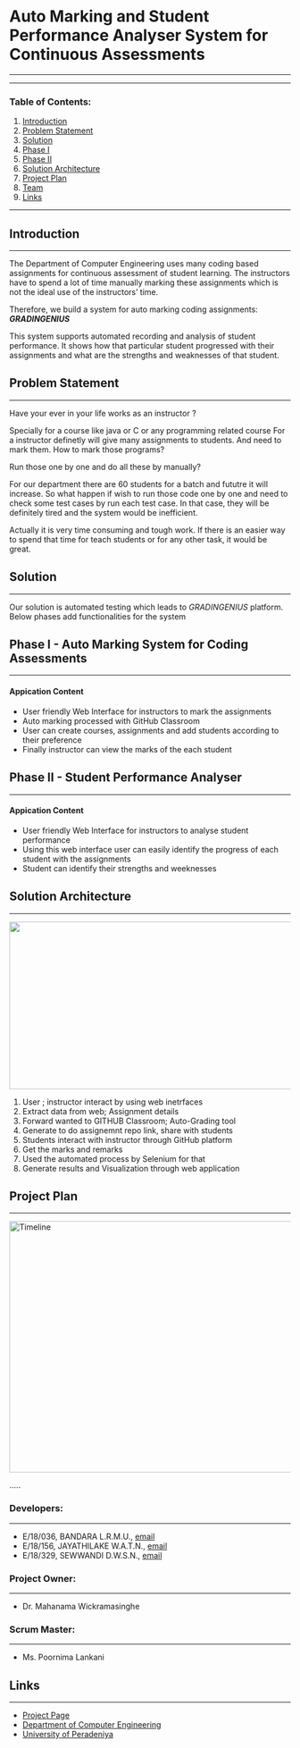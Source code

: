 # **Auto Marking and Student Performance Analyser System for Continuous Assessments**

---

---
### **Table of Contents:**

1. [Introduction](#introduction)
2. [Problem Statement](#Problem-Statement)
3. [Solution](#Solution)
4. [Phase I](#phase-i---auto-marking-system-for-coding-assessments)
5. [Phase II](#phase-ii---student-performance-analyser)
6. [Solution Architecture](#solution-architecture)
7. [Project Plan](#project-plan)
8. [Team](#Team)
9. [Links](#links)

---

## Introduction

---

The Department of Computer Engineering uses many coding based assignments for continuous assessment of student learning. The instructors have to spend a lot of time manually marking these assignments which is not the ideal use of the instructors’ time.

Therefore, we build a system for auto marking coding assignments: **_GRADINGENIUS_**

This system supports automated recording and analysis of student performance. It shows how that particular student progressed with their assignments and what are the strengths and weaknesses of that student.

## Problem Statement

---

Have your ever in your life works as an instructor ?

Specially for a course like java or C or any programming related course
For a instructor definetly will give many assignments to students. And need to mark them. How to mark those programs?

Run those one by one and do all these by manually?

For our department there are 60 students for a batch and fututre it will increase. So what happen if wish to run those code one by one and need to check some test cases by run each test case. In that case, they will be definitely tired and the system would be inefficient.

Actually it is very time consuming and tough work. If there is an easier way to spend that time for teach students or for any other task, it would be great.

## Solution

---

Our solution is automated testing which leads to _GRADINGENIUS_ platform.
Below phases add functionalities for the system

## Phase I - Auto Marking System for Coding Assessments

---

#### Appication Content

- User friendly Web Interface for instructors to mark the assignments
- Auto marking processed with GitHub Classroom
- User can create courses, assignments and add students according to their preference
- Finally instructor can view the marks of the each student

## Phase II - Student Performance Analyser

---

#### Appication Content

- User friendly Web Interface for instructors to analyse student performance
- Using this web interface user can easily identify the progress of each student with the assignments
- Student can identify their strengths and weeknesses

## Solution Architecture

---

<p align="left">
<img src="https://user-images.githubusercontent.com/73390233/172587593-d2fdc650-1eb5-4c4a-81d2-012d605345f5.jpg" width="600" height="300"></p>

1. User ; instructor interact by using web inetrfaces
2. Extract data from web; Assignment details
3. Forward wanted to GITHUB Classroom; Auto-Grading tool
4. Generate to do assignemnt repo link, share with students
5. Students interact with instructor through GitHub platform
6. Get the marks and remarks
7. Used the automated process by Selenium for that
8. Generate results and Visualization through web application

## Project Plan

---

<img width="600" height="450" alt="Timeline" src="https://user-images.githubusercontent.com/73390233/172594754-d36740dd-5c5d-47ec-89ad-e64c636a69a8.png">

.....



### **Developers:**

---

- E/18/036, BANDARA L.R.M.U., [email](mailto:e18036@eng.pdn.ac.lk)
- E/18/156, JAYATHILAKE W.A.T.N., [email](mailto:e18156@eng.pdn.ac.lk)
- E/18/329, SEWWANDI D.W.S.N., [email](mailto:e18329@eng.pdn.ac.lk)

### **Project Owner:**

---

- Dr. Mahanama Wickramasinghe

### **Scrum Master:**

---

- Ms. Poornima Lankani

## Links

---

- [Project Page](https://cepdnaclk.github.io/e18-co227-Auto-Marking-and-Student-Performance-Analyser-System-for-Continuous-Assessments-Group-A/)
- [Department of Computer Engineering](http://www.ce.pdn.ac.lk/)
- [University of Peradeniya](https://eng.pdn.ac.lk/)


[//]: # "Please refer this to learn more about Markdown syntax"
[//]: # "https://github.com/adam-p/markdown-here/wiki/Markdown-Cheatsheet"

